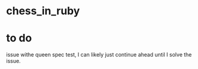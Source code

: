 # chess_in_ruby


# to do
issue withe queen spec test, I can likely just continue ahead until I solve the issue. 